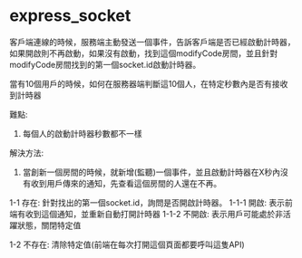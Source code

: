 # express_socket



客戶端連線的時候，服務端主動發送一個事件，告訴客戶端是否已經啟動計時器，如果開啟則不再啟動，如果沒有啟動，找到這個modifyCode房間，並且針對modifyCode房間找到的第一個socket.id啟動計時器。

當有10個用戶的時候，如何在服務器端判斷這10個人，在特定秒數內是否有接收到計時器

難點:
1. 每個人的啟動計時器秒數都不一樣

解決方法:
1. 當創新一個房間的時候，就新增(監聽)一個事件，並且啟動計時器在X秒內沒有收到用戶傳來的通知，先查看這個房間的人還在不再。

1-1 存在:
針對找出的第一個socket.id，詢問是否開啟計時器。
	1-1-1 開啟:
		表示前端有收到這個通知，並重新自動打開計時器
	1-1-2 不開啟:
		表示用戶可能處於非活躍狀態，關閉特定值

1-2 不存在:
清除特定值(前端在每次打開這個頁面都要呼叫這隻API)
